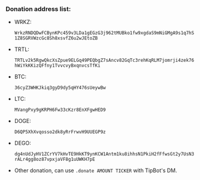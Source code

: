 ### Donation address list:

* WRKZ: 

  `WrkzRNDQDwFCBynKPc459v3LDa1gEGzG3j962tMUBko1fw9xgdaS9mNiGMgA9s1q7hS1Z8SGRVWzcGc8Sh8xsvfZ6u2wJEtoZB`

* TRTL: 

  `TRTLv2k5RgwQkcXsZpue9ELGq49PEQbgZ7sAncv82GqTc3rehKqRLM7jomrji4zek76hWiYkKKizQFfny1TvvcvyBxqnvcsTfKi`

* BTC: 

  `36cyZ3WHKJkiq3gyD9dy5qHY476sUeywBw`

* LTC: 

  `MVangPxy9gKRPH6Fw33cKzr8EnXFgwHED9`

* DOGE: 

  `D6QP5XhXvqosso2dk8yRrFrwvH9UUEGP9z`

* DEGO: 

  `dg4nUdJyHV1ZCrYV7kHvTE9HkKT9ynKCW1Antm1ku8ihhsN1PkiH2fFfwsGt2y7UsN3rALr4gg8oz87vpxjaVF8g1uUWKH7pE`

* Other donation, can use `.donate AMOUNT TICKER` with TipBot's DM.